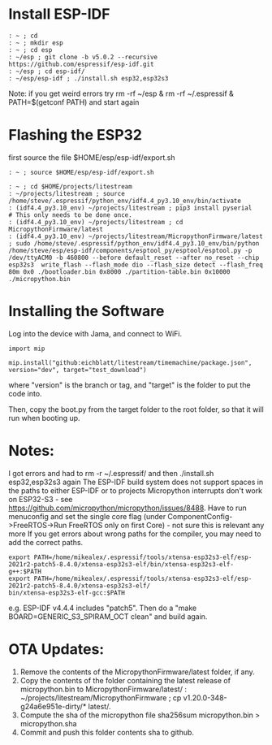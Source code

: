 Install ESP-IDF
===============
```
: ~ ; cd
: ~ ; mkdir esp
: ~ ; cd esp
: ~/esp ; git clone -b v5.0.2 --recursive https://github.com/espressif/esp-idf.git
: ~/esp ; cd esp-idf/
: ~/esp/esp-idf ; ./install.sh esp32,esp32s3
```
Note: if you get weird errors try rm -rf ~/esp & rm -rf ~/.espressif & PATH=$(getconf PATH) and start again

Flashing the ESP32
=============================
first source the file  $HOME/esp/esp-idf/export.sh
```
: ~ ; source $HOME/esp/esp-idf/export.sh 

: ~ ; cd $HOME/projects/litestream
: ~/projects/litestream ; source /home/steve/.espressif/python_env/idf4.4_py3.10_env/bin/activate
: (idf4.4_py3.10_env) ~/projects/litestream ; pip3 install pyserial   # This only needs to be done once.
: (idf4.4_py3.10_env) ~/projects/litestream ; cd MicropythonFirmware/latest
: (idf4.4_py3.10_env) ~/projects/litestream/MicropythonFirmware/latest ; sudo /home/steve/.espressif/python_env/idf4.4_py3.10_env/bin/python /home/steve/esp/esp-idf/components/esptool_py/esptool/esptool.py -p /dev/ttyACM0 -b 460800 --before default_reset --after no_reset --chip esp32s3  write_flash --flash_mode dio --flash_size detect --flash_freq 80m 0x0 ./bootloader.bin 0x8000 ./partition-table.bin 0x10000 ./micropython.bin
```
Installing the Software
=======================
Log into the device with Jama, and connect to WiFi.
```
import mip

mip.install("github:eichblatt/litestream/timemachine/package.json", version="dev", target="test_download")
```
where "version" is the branch or tag, and "target" is the folder to put the code into.

Then, copy the boot.py from the target folder to the root folder, so that it will run when booting up.


Notes:
======
I got errors and had to rm -r ~/.espressif/ and then ./install.sh esp32,esp32s3 again
The ESP-IDF build system does not support spaces in the paths to either ESP-IDF or to projects
Micropython interrupts don't work on ESP32-S3 - see https://github.com/micropython/micropython/issues/8488. Have to run menuconfig and set the single core flag (under ComponentConfig->FreeRTOS->Run FreeRTOS only on first Core) - not sure this is relevant any more
If you get errors about wrong paths for the compiler, you may need to add the correct paths.
```
export PATH=/home/mikealex/.espressif/tools/xtensa-esp32s3-elf/esp-2021r2-patch5-8.4.0/xtensa-esp32s3-elf/bin/xtensa-esp32s3-elf-g++:$PATH
export PATH=/home/mikealex/.espressif/tools/xtensa-esp32s3-elf/esp-2021r2-patch5-8.4.0/xtensa-esp32s3-elf/
bin/xtensa-esp32s3-elf-gcc:$PATH
```
e.g. ESP-IDF v4.4.4 includes "patch5". Then do a "make BOARD=GENERIC_S3_SPIRAM_OCT clean" and build again.

OTA Updates:
===========
1. Remove the contents of the MicropythonFirmware/latest folder, if any.
1. Copy the contents of the folder containing the latest release of micropython.bin to MicropythonFirmware/latest/
: ~/projects/litestream/MicropythonFirmware ; cp v1.20.0-348-g24a6e951e-dirty/* latest/.
2. Compute the sha of the micropython file
    sha256sum micropython.bin > micropython.sha
3. Commit and push this folder contents sha to github.
